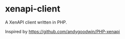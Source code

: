 xenapi-client
=============

A XenAPI client written in PHP.

Inspired by https://github.com/andygoodwin/PHP-xenapi
